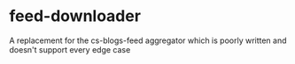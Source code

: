 # feed-downloader
A replacement for the cs-blogs-feed aggregator which is poorly written and doesn't support every edge case
